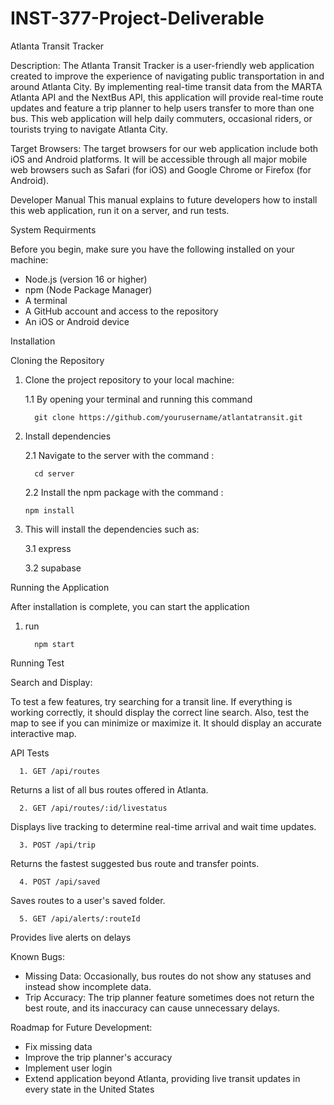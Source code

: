 # INST-377-Project-Deliverable

Atlanta Transit Tracker

Description: 
The Atlanta Transit Tracker is a user-friendly web application created to improve the experience of navigating public transportation in and around Atlanta City. By implementing real-time transit data from the MARTA Atlanta API and the NextBus API, this application will provide real-time route updates and feature a trip planner to help users transfer to more than one bus. This web application will help daily commuters, occasional riders, or tourists trying to navigate Atlanta City. 

Target Browsers:
The target browsers for our web application include both iOS and Android platforms. It will be accessible through all major mobile web browsers such as Safari (for iOS) and Google Chrome or Firefox (for Android). 

Developer Manual 
This manual explains to future developers how to install this web application, run it on a server, and run tests. 

System Requirments 

Before you begin, make sure you have the following installed on your machine:

- Node.js (version 16 or higher)
- npm (Node Package Manager)
-  A terminal 
- A GitHub account and access to the repository
- An iOS or Android device

Installation 

Cloning the Repository
1. Clone the project repository to your local machine:
   
   1.1 By opening your terminal and running this command
   
         git clone https://github.com/yourusername/atlantatransit.git
   
3. Install dependencies
   
   2.1 Navigate to the server with the command :

         cd server
   
     2.2 Install the npm package with the command :
  
       npm install
    
3. This will install the dependencies such as:
   
     3.1 express
  
     3.2 supabase

Running the Application 

After installation is complete, you can start the application

1. run
   
         npm start

Running Test 

Search and Display: 

To test a few features, try searching for a transit line. If everything is working correctly, it should display the correct line search. 
Also, test the map to see if you can minimize or maximize it. It should display an accurate interactive map. 



API Tests

      1. GET /api/routes
   
Returns a list of all bus routes offered in Atlanta.

      2. GET /api/routes/:id/livestatus
      
Displays live tracking to determine real-time arrival and wait time updates.

      3. POST /api/trip
      
Returns the fastest suggested bus route and transfer points. 

      4. POST /api/saved
      
Saves routes to a user's saved folder.

      5. GET /api/alerts/:routeId
      
Provides live alerts on delays

Known Bugs:
- Missing Data: Occasionally, bus routes do not show any statuses and instead show incomplete data. 
- Trip Accuracy: The trip planner feature sometimes does not return the best route, and its inaccuracy can cause unnecessary delays.

Roadmap for Future Development:
- Fix missing data
- Improve the trip planner's accuracy
- Implement user login
- Extend application beyond Atlanta, providing live transit updates in every state in the United States 

